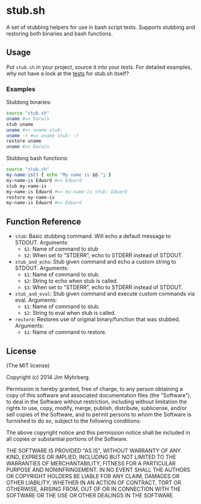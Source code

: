 # stub.sh

A set of stubbing helpers for use in bash script tests. Supports stubbing and
restoring both binaries and bash functions.


## Usage

Put `stub.sh` in your project, source it into your tests. For detailed
examples, why not have a look at the [tests][] for stub.sh itself?

[tests]: https://github.com/jimeh/stub.sh/tree/master/test

### Examples

Stubbing binaries:

```bash
source "stub.sh"
uname #=> Darwin
stub uname
uname #=> uname stub:
uname -r #=> uname stub: -r
restore uname
uname #=> Darwin
```

Stubbing bash functions:

```bash
source "stub.sh"
my-name-is() { echo "My name is $@."; }
my-name-is Edward #=> Edward
stub my-name-is
my-name-is Edward #=> my-name-is stub: Edward
restore my-name-is
my-name-is Edward #=> Edward
```


## Function Reference

- `stub`: Basic stubbing command. Will echo a default message to STDOUT.
  Arguments:
    - `$1`: Name of command to stub
    - `$2`: When set to "STDERR", echo to STDERR instead of STDOUT.
- `stub_and_echo`: Stub given command and echo a custom string to STDOUT.
  Arguments:
    - `$1`: Name of command to stub.
    - `$2`: String to echo when stub is called.
    - `$3`: When set to "STDERR", echo to STDERR instead of STDOUT.
- `stub_and_eval`: Stub given command and execute custom commands via eval.
  Arguments:
    - `$1`: Name of command to stub.
    - `$2`: String to eval when stub is called.
- `restore`: Restores use of original binary/function that was stubbed.
  Arguments:
    - `$1`: Name of command to restore.


## License

(The MIT license)

Copyright (c) 2014 Jim Myhrberg.

Permission is hereby granted, free of charge, to any person obtaining a copy
of this software and associated documentation files (the "Software"), to deal
in the Software without restriction, including without limitation the rights
to use, copy, modify, merge, publish, distribute, sublicense, and/or sell
copies of the Software, and to permit persons to whom the Software is
furnished to do so, subject to the following conditions:

The above copyright notice and this permission notice shall be included in all
copies or substantial portions of the Software.

THE SOFTWARE IS PROVIDED "AS IS", WITHOUT WARRANTY OF ANY KIND, EXPRESS OR
IMPLIED, INCLUDING BUT NOT LIMITED TO THE WARRANTIES OF MERCHANTABILITY,
FITNESS FOR A PARTICULAR PURPOSE AND NONINFRINGEMENT. IN NO EVENT SHALL THE
AUTHORS OR COPYRIGHT HOLDERS BE LIABLE FOR ANY CLAIM, DAMAGES OR OTHER
LIABILITY, WHETHER IN AN ACTION OF CONTRACT, TORT OR OTHERWISE, ARISING FROM,
OUT OF OR IN CONNECTION WITH THE SOFTWARE OR THE USE OR OTHER DEALINGS IN THE
SOFTWARE.
